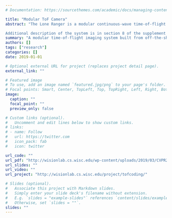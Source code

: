 ```yaml
---
# Documentation: https://sourcethemes.com/academic/docs/managing-content/

title: "Modular ToF Camera"
abstract: "The Lone Ranger is a modular continuous-wave time-of-flight camera for 3D sensing built from off the shelf parts. The main components are an arbitrary function generator, RF modulated laser, beam splitter, galvo mirrors, focusing lens, an APD, a frequency mixer, RF amplifiers, a low pass filter, and a data acquisition card. The triggers, controls, and data acquisition are fully automated with LabVIEW.

Additional description of the system is in section 8 of the supplement of the pdf."
summary: "A modular time-of-flight imaging system built from off-the-shelf optics and electronics"
authors: []
tags: ["research"]
categories: []
date: 2019-01-01

# Optional external URL for project (replaces project detail page).
external_link: ""

# Featured image
# To use, add an image named `featured.jpg/png` to your page's folder.
# Focal points: Smart, Center, TopLeft, Top, TopRight, Left, Right, BottomLeft, Bottom, BottomRight.
image:
  caption: ""
  focal_point: ""
  preview_only: false

# Custom links (optional).
#   Uncomment and edit lines below to show custom links.
# links:
# - name: Follow
#   url: https://twitter.com
#   icon_pack: fab
#   icon: twitter

url_code: ""
url_pdf: "http://wisionlab.cs.wisc.edu/wp-content/uploads/2019/03/CVPR2019_PracticalCodeDesignToF_WithSupplement.pdf"
url_slides: ""
url_video: ""
url_project: "http://wisionlab.cs.wisc.edu/project/tofcoding/"

# Slides (optional).
#   Associate this project with Markdown slides.
#   Simply enter your slide deck's filename without extension.
#   E.g. `slides = "example-slides"` references `content/slides/example-slides.md`.
#   Otherwise, set `slides = ""`.
slides: ""
---
```

